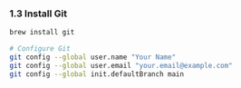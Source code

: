 ### 1.3 Install Git

```bash
brew install git

# Configure Git
git config --global user.name "Your Name"
git config --global user.email "your.email@example.com"
git config --global init.defaultBranch main
```
